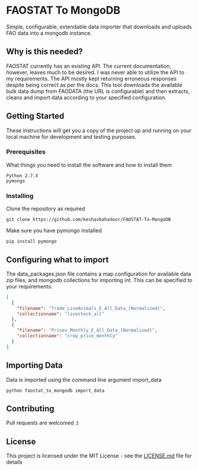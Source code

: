 # FAOSTAT To MongoDB

Simple, configurable, extendable data importer that downloads and uploads FAO data into a mongodb instance. 

## Why is this needed?

FAOSTAT currently has an existing API. The current documentation, however, leaves much to be desired. I was never able to utilize the API to my requirements. The API mostly kept returning erroneous responses despite being correct as per the docs. 
This tool downloads the available bulk data dump from FAODATA (the URL is configurable) and then extracts, cleans and import data according to your specified configuration. 

## Getting Started

These instructions will get you a copy of the project up and running on your local machine for development and testing purposes.

### Prerequisites

What things you need to install the software and how to install them

```
Python 2.7.X 
pymongo
```

### Installing

Clone the repository as required 

```
git clone https://github.com/keshavbahadoor/FAOSTAT-To-MongoDB
```

Make sure you have pymongo installed 

```
pip install pymongo 
``` 

## Configuring what to import

The data_packages.json file contains a map configuration for available data zip files, and mongodb collections for importing int. This can be specified to your requirements.
 
```json 
[
  {
    "filename": "Trade_LiveAnimals_E_All_Data_(Normalized)",
    "collectionname": "livestock_all"
  },
  {
    "filename": "Prices_Monthly_E_All_Data_(Normalized)",
    "collectionname": "crop_price_monthly"
  }
]
```

## Importing Data 

Data is imported using the command line argument import_data

```
python faostat_to_mongodb import_data
```
 

## Contributing

Pull requests are welcomed :) 


## License

This project is licensed under the MIT License - see the [LICENSE.md](LICENSE.md) file for details

 

